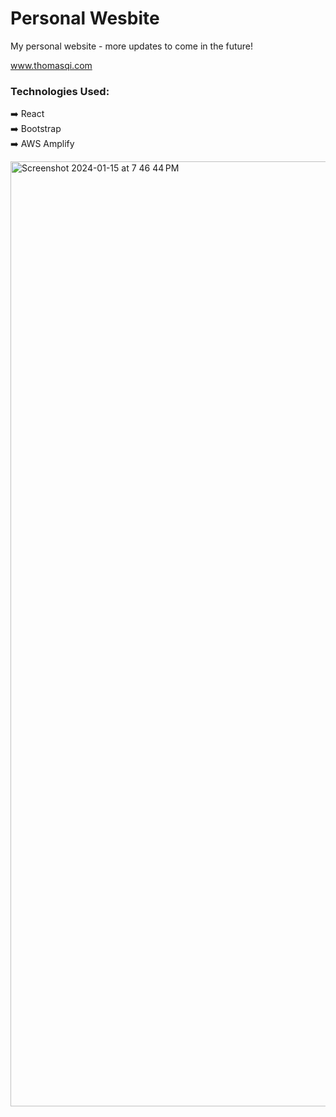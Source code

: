 <h1>Personal Wesbite</h1>

My personal website - more updates to come in the future!


<a href="https://www.thomasqi.com" target=”_blank”>www.thomasqi.com</a>


### Technologies Used:
➡️ React <br />
➡️ Bootstrap <br />
➡️ AWS Amplify <br />

<img width="1512" alt="Screenshot 2024-01-15 at 7 46 44 PM" src="https://github.com/ThomasQi3141/personal-website/assets/131242218/1abc0367-c226-4526-b19f-d576ff8b3b4a">

